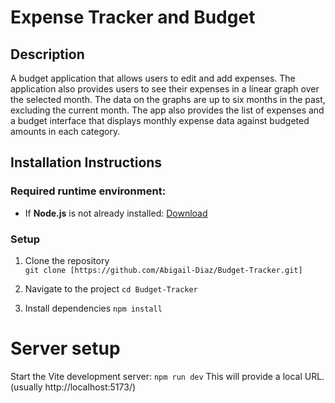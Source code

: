 # Expense Tracker and Budget

## Description
A budget application that allows users to edit and add expenses. The application also provides users to see their expenses in a linear graph over the selected month. 
The data on the graphs are up to six months in the past, excluding the current month. The app also provides the list of expenses and a budget interface that displays
monthly expense data against budgeted amounts in each category.

## Installation Instructions

### Required runtime environment:
- If **Node.js** is not already installed: [Download](https://nodejs.org/en/download)

### Setup
1. Clone the repository    
`git clone [https://github.com/Abigail-Diaz/Budget-Tracker.git]`
    
2. Navigate to the project
`cd Budget-Tracker`
    
3. Install dependencies
`npm install`

# Server setup
Start the Vite development server:
`npm run dev`
This will provide a local URL.
(usually http://localhost:5173/)
